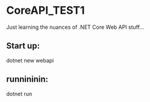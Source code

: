 # CoreAPI_TEST1
Just learning the nuances of .NET Core Web API stuff...

## Start up:
dotnet new webapi

## runnininin:
dotnet run 
